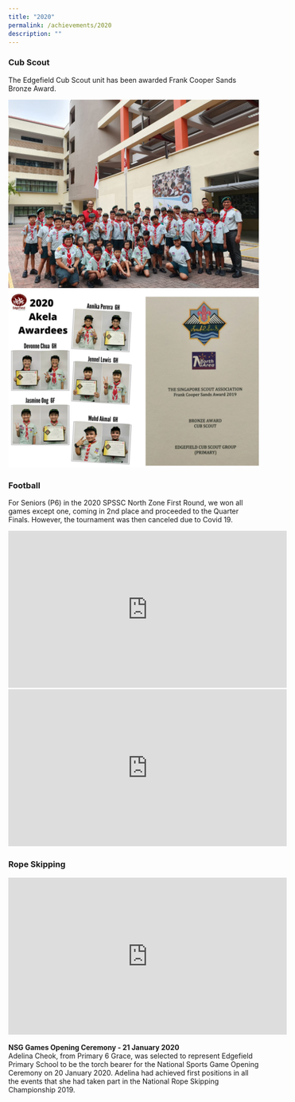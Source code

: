 ```yaml
---
title: "2020"
permalink: /achievements/2020
description: ""
---
```

### Cub Scout
The Edgefield Cub Scout unit has been awarded Frank Cooper Sands Bronze Award.

![](/images/Scout%20Photo%2012%20June.jpg)
![](/images/Scout%202021.png)

### Football

For Seniors (P6) in the 2020 SPSSC North Zone First Round, we won all games except one, coming in 2nd place and proceeded to the Quarter Finals. However, the tournament was then canceled due to Covid 19.

<iframe width="560" height="315" src="https://www.youtube.com/embed/BTTtigk6gYE" title="YouTube video player" frameborder="0" allow="accelerometer; autoplay; clipboard-write; encrypted-media; gyroscope; picture-in-picture" allowfullscreen></iframe>

<iframe width="560" height="315" src="https://www.youtube.com/embed/wbQwrmQGs_s" title="YouTube video player" frameborder="0" allow="accelerometer; autoplay; clipboard-write; encrypted-media; gyroscope; picture-in-picture" allowfullscreen></iframe>

### Rope Skipping

<iframe width="560" height="315" src="https://www.youtube.com/embed/xHbxT9c1G8I" title="YouTube video player" frameborder="0" allow="accelerometer; autoplay; clipboard-write; encrypted-media; gyroscope; picture-in-picture" allowfullscreen></iframe>

**NSG Games Opening Ceremony - 21 January 2020**  
Adelina Cheok, from Primary 6 Grace, was selected to represent Edgefield Primary School to be the torch bearer for the National Sports Game Opening Ceremony on 20 January 2020. Adelina had achieved first positions in all the events that she had taken part in the National Rope Skipping Championship 2019.
